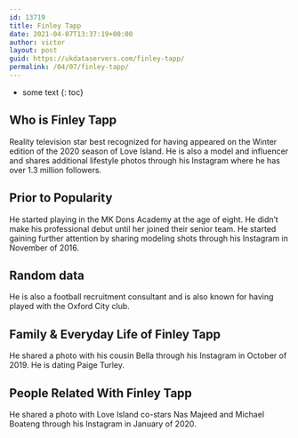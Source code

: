 ```yaml
---
id: 13719
title: Finley Tapp
date: 2021-04-07T13:37:19+00:00
author: victor
layout: post
guid: https://ukdataservers.com/finley-tapp/
permalink: /04/07/finley-tapp/
---
```


* some text
{: toc}


## Who is Finley Tapp



Reality television star best recognized for having appeared on the Winter edition of the 2020 season of Love Island. He is also a model and influencer and shares additional lifestyle photos through his Instagram where he has over 1.3 million followers. 

                
                
                
## Prior to Popularity



He started playing in the MK Dons Academy at the age of eight. He didn&#8217;t make his professional debut until her joined their senior team. He started gaining further attention by sharing modeling shots through his Instagram in November of 2016. 

                
                
                
## Random data



He is also a football recruitment consultant and is also known for having played with the Oxford City club. 

                
                
                
## Family & Everyday Life of Finley Tapp



He shared a photo with his cousin Bella through his Instagram in October of 2019. He is dating Paige Turley.

                
                
                
## People Related With Finley Tapp



He shared a photo with Love Island co-stars Nas Majeed and Michael Boateng through his Instagram in January of 2020. 

                
              
            
          
          
          